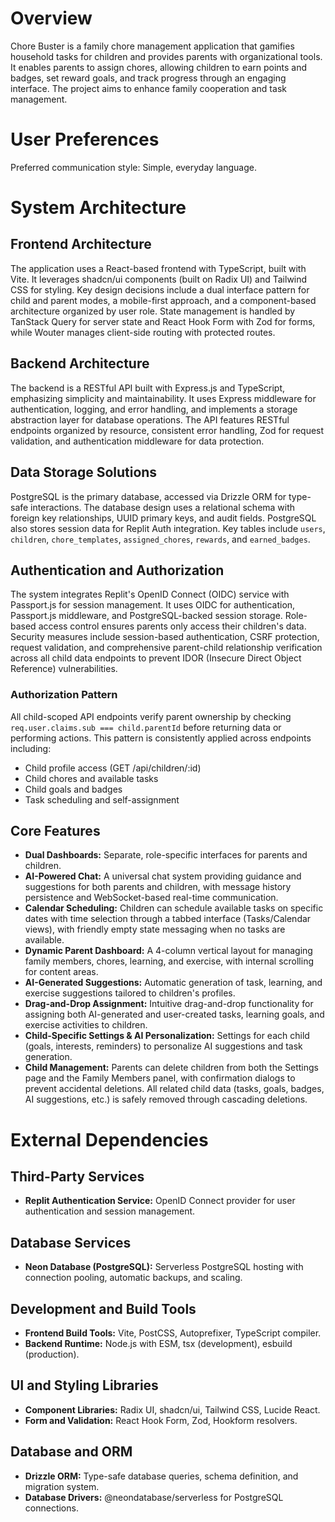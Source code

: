 # Overview

Chore Buster is a family chore management application that gamifies household tasks for children and provides parents with organizational tools. It enables parents to assign chores, allowing children to earn points and badges, set reward goals, and track progress through an engaging interface. The project aims to enhance family cooperation and task management.

# User Preferences

Preferred communication style: Simple, everyday language.

# System Architecture

## Frontend Architecture

The application uses a React-based frontend with TypeScript, built with Vite. It leverages shadcn/ui components (built on Radix UI) and Tailwind CSS for styling. Key design decisions include a dual interface pattern for child and parent modes, a mobile-first approach, and a component-based architecture organized by user role. State management is handled by TanStack Query for server state and React Hook Form with Zod for forms, while Wouter manages client-side routing with protected routes.

## Backend Architecture

The backend is a RESTful API built with Express.js and TypeScript, emphasizing simplicity and maintainability. It uses Express middleware for authentication, logging, and error handling, and implements a storage abstraction layer for database operations. The API features RESTful endpoints organized by resource, consistent error handling, Zod for request validation, and authentication middleware for data protection.

## Data Storage Solutions

PostgreSQL is the primary database, accessed via Drizzle ORM for type-safe interactions. The database design uses a relational schema with foreign key relationships, UUID primary keys, and audit fields. PostgreSQL also stores session data for Replit Auth integration. Key tables include `users`, `children`, `chore_templates`, `assigned_chores`, `rewards`, and `earned_badges`.

## Authentication and Authorization

The system integrates Replit's OpenID Connect (OIDC) service with Passport.js for session management. It uses OIDC for authentication, Passport.js middleware, and PostgreSQL-backed session storage. Role-based access control ensures parents only access their children's data. Security measures include session-based authentication, CSRF protection, request validation, and comprehensive parent-child relationship verification across all child data endpoints to prevent IDOR (Insecure Direct Object Reference) vulnerabilities.

### Authorization Pattern
All child-scoped API endpoints verify parent ownership by checking `req.user.claims.sub === child.parentId` before returning data or performing actions. This pattern is consistently applied across endpoints including:
- Child profile access (GET /api/children/:id)
- Child chores and available tasks
- Child goals and badges
- Task scheduling and self-assignment

## Core Features

- **Dual Dashboards:** Separate, role-specific interfaces for parents and children.
- **AI-Powered Chat:** A universal chat system providing guidance and suggestions for both parents and children, with message history persistence and WebSocket-based real-time communication.
- **Calendar Scheduling:** Children can schedule available tasks on specific dates with time selection through a tabbed interface (Tasks/Calendar views), with friendly empty state messaging when no tasks are available.
- **Dynamic Parent Dashboard:** A 4-column vertical layout for managing family members, chores, learning, and exercise, with internal scrolling for content areas.
- **AI-Generated Suggestions:** Automatic generation of task, learning, and exercise suggestions tailored to children's profiles.
- **Drag-and-Drop Assignment:** Intuitive drag-and-drop functionality for assigning both AI-generated and user-created tasks, learning goals, and exercise activities to children.
- **Child-Specific Settings & AI Personalization:** Settings for each child (goals, interests, reminders) to personalize AI suggestions and task generation.
- **Child Management:** Parents can delete children from both the Settings page and the Family Members panel, with confirmation dialogs to prevent accidental deletions. All related child data (tasks, goals, badges, AI suggestions, etc.) is safely removed through cascading deletions.

# External Dependencies

## Third-Party Services

- **Replit Authentication Service:** OpenID Connect provider for user authentication and session management.

## Database Services

- **Neon Database (PostgreSQL):** Serverless PostgreSQL hosting with connection pooling, automatic backups, and scaling.

## Development and Build Tools

- **Frontend Build Tools:** Vite, PostCSS, Autoprefixer, TypeScript compiler.
- **Backend Runtime:** Node.js with ESM, tsx (development), esbuild (production).

## UI and Styling Libraries

- **Component Libraries:** Radix UI, shadcn/ui, Tailwind CSS, Lucide React.
- **Form and Validation:** React Hook Form, Zod, Hookform resolvers.

## Database and ORM

- **Drizzle ORM:** Type-safe database queries, schema definition, and migration system.
- **Database Drivers:** @neondatabase/serverless for PostgreSQL connections.